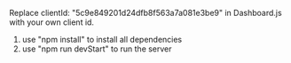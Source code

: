 Replace clientId: "5c9e849201d24dfb8f563a7a081e3be9" in Dashboard.js 
with your own client id.

1. use "npm install" to install all dependencies
2. use "npm run devStart" to run the server